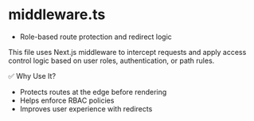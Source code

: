 # middleware.ts

- Role-based route protection and redirect logic

This file uses Next.js middleware to intercept requests and apply access control logic based on user roles, authentication, or path rules.

✅ Why Use It?

- Protects routes at the edge before rendering
- Helps enforce RBAC policies
- Improves user experience with redirects
